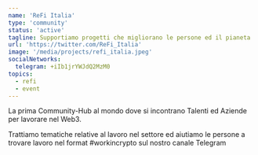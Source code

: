 ```yaml
---
name: 'ReFi Italia'
type: 'community'
status: 'active'
tagline: Supportiamo progetti che migliorano le persone ed il pianeta
url: 'https://twitter.com/ReFi_Italia'
image: '/media/projects/refi_italia.jpeg'
socialNetworks:
  telegram: +iIb1jrYWJdQ2MzM0
topics:
  - refi
  - event
---
```


La prima Community-Hub al mondo dove si incontrano Talenti ed Aziende per lavorare nel Web3.

Trattiamo tematiche relative al lavoro nel settore ed aiutiamo le persone a trovare lavoro nel format #workincrypto sul nostro canale Telegram
